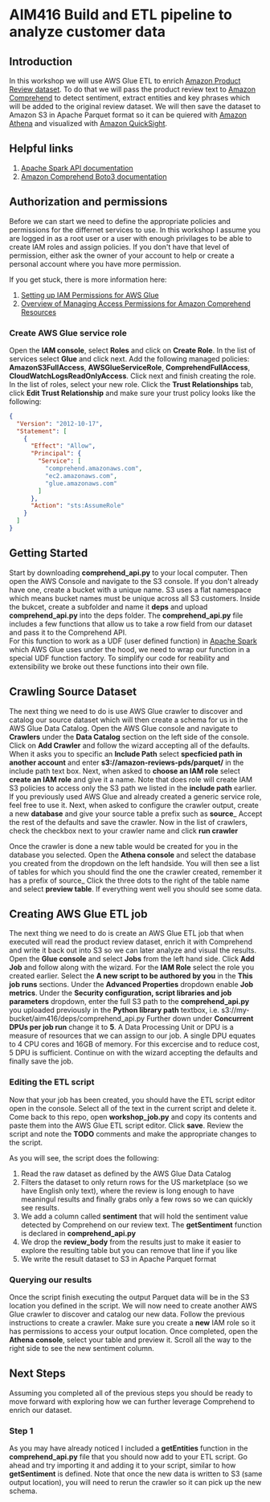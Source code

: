 # AIM416 Build and ETL pipeline to analyze customer data
## Introduction
In this workshop we will use AWS Glue ETL to enrich [Amazon Product Review dataset](https://registry.opendata.aws/amazon-reviews/).  To do that we will pass the product review text to [Amazon Comprehend](https://aws.amazon.com/comprehend/) to detect sentiment, extract entities and key phrases which will be added to the original review dataset.  We will then save the dataset to Amazon S3 in Apache Parquet format so it can be quiered with [Amazon Athena](https://aws.amazon.com/athena/) and visualized with [Amazon QuickSight](https://aws.amazon.com/quicksight/).

## Helpful links
1. [Apache Spark API documentation](http://spark.apache.org/docs/2.2.1/api/python/pyspark.sql.html)
2. [Amazon Comprehend Boto3 documentation](https://boto3.amazonaws.com/v1/documentation/api/latest/reference/services/comprehend.html#id30)

## Authorization and permissions
Before we can start we need to define the appropriate policies and permissions for the differnet services to use.  In this workshop I assume you are logged in as a root user or a user with enough privilages to be able to create IAM roles and assign policies.  If you don't have that level of permission, either ask the owner of your account to help or create a personal account where you have more permission.

If you get stuck, there is more information here:
1. [Setting up IAM Permissions for AWS Glue](https://docs.aws.amazon.com/glue/latest/dg/getting-started-access.html)
2. [Overview of Managing Access Permissions for Amazon Comprehend Resources](https://docs.aws.amazon.com/comprehend/latest/dg/access-control-overview.html)

### Create AWS Glue service role
Open the __IAM console__, select __Roles__ and click on __Create Role__.  In the list of services select __Glue__ and click next.  Add the following managed policies:  __AmazonS3FullAccess__, __AWSGlueServiceRole__, __ComprehendFullAccess__, __CloudWatchLogsReadOnlyAccess__.
Click next and finish creating the role.  In the list of roles, select your new role.  Click the __Trust Relationships__ tab, click __Edit Trust Relationship__ and make sure your trust policy looks like the following:
```json
{
  "Version": "2012-10-17",
  "Statement": [
    {
      "Effect": "Allow",
      "Principal": {
        "Service": [
          "comprehend.amazonaws.com",
          "ec2.amazonaws.com",
          "glue.amazonaws.com"
        ]
      },
      "Action": "sts:AssumeRole"
    }
  ]
}
```

## Getting Started
Start by downloading __comprehend_api.py__ to your local computer.  Then open the AWS Console and navigate to the S3 console.  If you don't already have one, create a bucket with a unique name.  S3 uses a flat namespace which means bucket names must be unique across all S3 customers.  Inside the bukcet, create a subfolder and name it __deps__ and upload __comprehend_api.py__ into the deps folder.  The __comprehend_api.py__ file includes a few functions that allow us to take a row field from our dataset and pass it to the Comprehend API.  
For this function to work as a UDF (user defined function) in [Apache Spark](http://spark.apache.org/docs/2.2.1/api/python/pyspark.sql.html) which AWS Glue uses under the hood, we need to wrap our function in a special UDF function factory.  To simplify our code for reability and extensibility we broke out these functions into their own file.

## Crawling Source Dataset
The next thing we need to do is use AWS Glue crawler to discover and catalog our source dataset which will then create a schema for us in the AWS Glue Data Catalog.  Open the AWS Glue console and navigate to __Crawlers__ under the __Data Catalog__ section on the left side of the console.  Click on __Add Crawler__ and follow the wizard accepting all of the defaults.  When it asks you to specific an __Include Path__ select __specficied path in another account__ and enter __s3://amazon-reviews-pds/parquet/__ in the include path text box.  Next, when asked to __choose an IAM role__ select __create an IAM role__ and give it a name.  Note that does role will create IAM S3 policies to access only the S3 path we listed in the __include path__ earlier.  If you previously used AWS Glue and already created a generic service role, feel free to use it.  Next, when asked to configure the crawler output, create a new __database__ and give your source table a prefix such as __source___  Accept the rest of the defaults and save the crawler.  Now in the list of crawlers, check the checkbox next to your crawler name and click __run crawler__

Once the crawler is done a new table would be created for you in the database you selected.  Open the __Athena console__ and select the database you created from the dropdown on the left handside.  You will then see a list of tables for which you should find the one the crawler created, remember it has a prefix of source_  Click the three dots to the right of the table name and select __preview table__.  If everything went well you should see some data.

## Creating AWS Glue ETL job
The next thing we need to do is create an AWS Glue ETL job that when executed will read the product review dataset, enrich it with Comprehend and write it back out into S3 so we can later analyze and visual the results.  Open the __Glue console__ and select __Jobs__ from the left hand side.  Click __Add Job__ and follow along with the wizard.  For the __IAM Role__ select the role you created earlier.  Select the __A new script to be authored by you__ in the __This job runs__ sections.  Under the __Advanced Properties__ dropdown enable __Job metrics__.  Under the __Security configuration, script libraries and job parameters__ dropdown, enter the full S3 path to the __comprehend_api.py__ you uploaded previously in the __Python library path__ textbox, i.e. s3://my-bucket/aim416/deps/comprehend_api.py
Further down under __Concurrent DPUs per job run__ change it to __5__.  A Data Processing Unit or DPU is a measure of resources that we can assign to our job.  A single DPU equates to 4 CPU cores and 16GB of memory.  For this excercise and to reduce cost, 5 DPU is sufficient.  Continue on with the wizard accepting the defaults and finally save the job.

### Editing the ETL script
Now that your job has been created, you should have the ETL script editor open in the console.  Select all of the text in the current script and delete it.  Come back to this repo, open __workshop_job.py__ and copy its contents and paste them into the AWS Glue ETL script editor.  Click __save__.  Review the script and note the __TODO__ comments and make the appropriate changes to the script.

As you will see, the script does the following:
1. Read the raw dataset as defined by the AWS Glue Data Catalog
2. Filters the dataset to only return rows for the US marketplace (so we have English only text), where the review is long enough to have meaningul results and finally grabs only a few rows so we can quickly see results.
3. We add a column called __sentiment__ that will hold the sentiment value detected by Comprehend on our review text.  The __getSentiment__ function is declared in __comprehend_api.py__
4. We drop the __review_body__ from the results just to make it easier to explore the resulting table but you can remove that line if you like
5. We write the result dataset to S3 in Apache Parquet format

### Querying our results
Once the script finish executing the output Parquet data will be in the S3 location you defined in the script.  We will now need to create another AWS Glue crawler to discover and catalog our new data.  Follow the previous instructions to create a crawler.  Make sure you create a __new__ IAM role so it has permissions to access your output location.  Once completed, open the __Athena console__, select your table and preview it.  Scroll all the way to the right side to see the new sentiment column.

## Next Steps
Assuming you completed all of the previous steps you should be ready to move forward with exploring how we can further leverage Comprehend to enrich our dataset.
### Step 1
As you may have already noticed I included a __getEntities__ function in the __comprehend_api.py__ file that you should now add to your ETL script.  Go ahead and try importing it and adding it to your script, similar to how __getSentiment__ is defined.  Note that once the new data is written to S3 (same output location), you will need to rerun the crawler so it can pick up the new schema.
